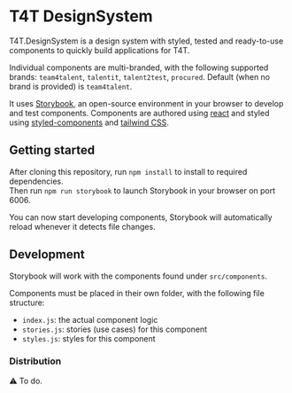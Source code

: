 # T4T DesignSystem

T4T.DesignSystem is a design system with styled, tested and ready-to-use components to quickly build applications for T4T.

Individual components are multi-branded, with the following supported brands: `team4talent`, `talentit`, `talent2test`, `procured`. Default (when no brand is provided) is `team4talent`.

It uses [Storybook](https://storybook.js.org), an open-source environment in your browser to develop and test components.
Components are authored using [react](https://reactjs.org) and styled using [styled-components](https://styled-components.com) and [tailwind CSS](https://tailwindcss.com).

## Getting started

After cloning this repository, run `npm install` to install to required dependencies.  
Then run `npm run storybook` to launch Storybook in your browser on port 6006.

You can now start developing components, Storybook will automatically reload whenever it detects file changes.

## Development

Storybook will work with the components found under `src/components`.

Components must be placed in their own folder, with the following file structure:

- `index.js`: the actual component logic
- `stories.js`: stories (use cases) for this component
- `styles.js`: styles for this component

### Distribution

⚠️ To do.
